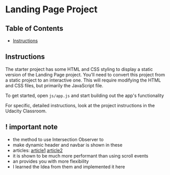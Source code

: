 # Landing Page Project

## Table of Contents

* [Instructions](#instructions)

## Instructions

The starter project has some HTML and CSS styling to display a static version of the Landing Page project. You'll need to convert this project from a static project to an interactive one. This will require modifying the HTML and CSS files, but primarily the JavaScript file.

To get started, open `js/app.js` and start building out the app's functionality

For specific, detailed instructions, look at the project instructions in the Udacity Classroom.

## ! important note 
* the method to use Intersection Observer to
* make dynamic header and navbar is shown in these
* articles:
[article1](https://blog.webdevsimplified.com/2022-01/intersection-observer/)
[article2](https://www.smashingmagazine.com/2021/07/dynamic-header-intersection-observer/)
* it is shown to be much more performant than using scroll events 
* an provides you with more flexibility
* I learned the Idea from them and implemented it here